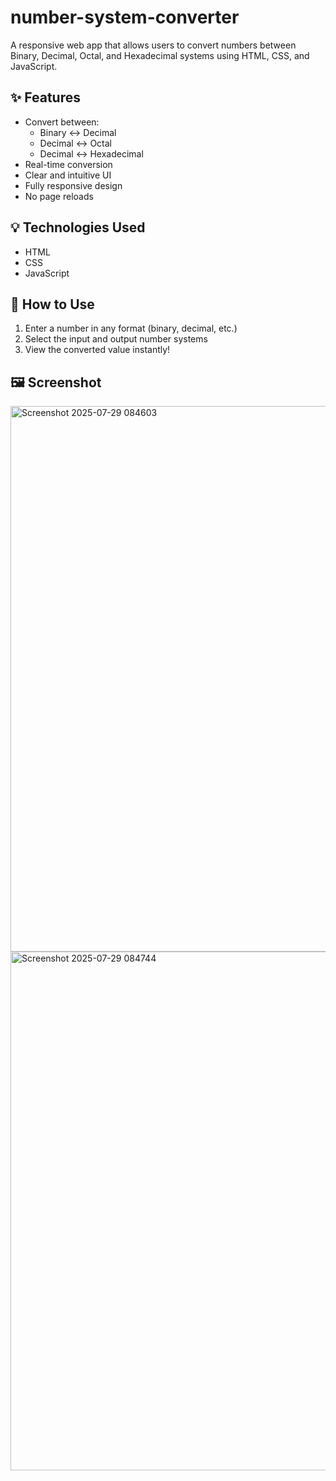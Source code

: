# number-system-converter
A responsive web app that allows users to convert numbers between Binary, Decimal, Octal, and Hexadecimal systems using HTML, CSS, and JavaScript.

## ✨ Features
- Convert between:
  - Binary ↔ Decimal
  - Decimal ↔ Octal
  - Decimal ↔ Hexadecimal
- Real-time conversion
- Clear and intuitive UI
- Fully responsive design
- No page reloads

## 💡 Technologies Used
- HTML
- CSS
- JavaScript

## 🚀 How to Use
1. Enter a number in any format (binary, decimal, etc.)
2. Select the input and output number systems
3. View the converted value instantly!

## 🖼️ Screenshot
<img width="1297" height="873" alt="Screenshot 2025-07-29 084603" src="https://github.com/user-attachments/assets/1ebfa7f5-7d1a-4871-91e1-6cd8f9bffad6" />
<img width="1487" height="830" alt="Screenshot 2025-07-29 084744" src="https://github.com/user-attachments/assets/0d45a52e-13a9-4b66-a9fe-537b0d62a815" />


